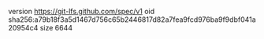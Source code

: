 version https://git-lfs.github.com/spec/v1
oid sha256:a79b18f3a5d1467d756c65b2446817d82a7fea9fcd976ba9f9dbf041a20954c4
size 6644

